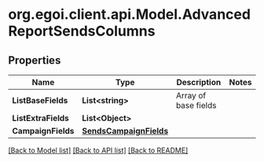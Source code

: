 
# org.egoi.client.api.Model.AdvancedReportSendsColumns

## Properties

Name | Type | Description | Notes
------------ | ------------- | ------------- | -------------
**ListBaseFields** | **List&lt;string&gt;** | Array of base fields | 
**ListExtraFields** | **List&lt;Object&gt;** |  | 
**CampaignFields** | [**SendsCampaignFields**](SendsCampaignFields.md) |  | 

[[Back to Model list]](../README.md#documentation-for-models)
[[Back to API list]](../README.md#documentation-for-api-endpoints)
[[Back to README]](../README.md)

